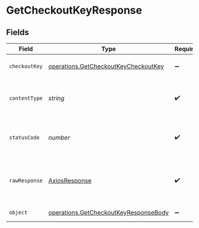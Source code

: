 # GetCheckoutKeyResponse


## Fields

| Field                                                                                                 | Type                                                                                                  | Required                                                                                              | Description                                                                                           |
| ----------------------------------------------------------------------------------------------------- | ----------------------------------------------------------------------------------------------------- | ----------------------------------------------------------------------------------------------------- | ----------------------------------------------------------------------------------------------------- |
| `checkoutKey`                                                                                         | [operations.GetCheckoutKeyCheckoutKey](../../../sdk/models/operations/getcheckoutkeycheckoutkey.md)   | :heavy_minus_sign:                                                                                    | The checkout key.                                                                                     |
| `contentType`                                                                                         | *string*                                                                                              | :heavy_check_mark:                                                                                    | HTTP response content type for this operation                                                         |
| `statusCode`                                                                                          | *number*                                                                                              | :heavy_check_mark:                                                                                    | HTTP response status code for this operation                                                          |
| `rawResponse`                                                                                         | [AxiosResponse](https://axios-http.com/docs/res_schema)                                               | :heavy_check_mark:                                                                                    | Raw HTTP response; suitable for custom response parsing                                               |
| `object`                                                                                              | [operations.GetCheckoutKeyResponseBody](../../../sdk/models/operations/getcheckoutkeyresponsebody.md) | :heavy_minus_sign:                                                                                    | Error response.                                                                                       |